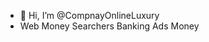 - 👋 Hi, I’m @CompnayOnlineLuxury
- Web Money
Searchers 
Banking
Ads Money 

<!---
CompnayOnlineLuxury/CompnayOnlineLuxury is a ✨ special ✨ repository because its `README.md` (this file) appears on your GitHub profile.
You can click the Preview link to take a look at your changes.
--->
